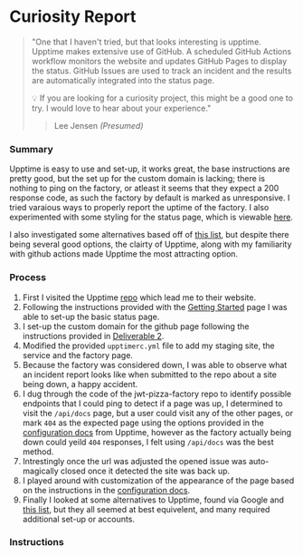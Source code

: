 # Curiosity Report

> "One that I haven't tried, but that looks interesting is upptime. Upptime makes extensive use of GitHub. A scheduled GitHub Actions workflow monitors the website and updates GitHub Pages to display the status. GitHub Issues are used to track an incident and the results are automatically integrated into the status page.
>
> 💡 If you are looking for a curiosity project, this might be a good one to try. I would love to hear about your experience."
>
> > Lee Jensen _(Presumed)_

### Summary
Upptime is easy to use and set-up, it works great, the base instructions are pretty good, but the set up for the custom domain is lacking; there is nothing to ping on the factory, or atleast it seems that they expect a 200 response code, as such the factory by default is marked as unresponsive. I tried varaious ways to properly report the uptime of the factory. I also experimented with some styling for the status page, which is viewable [here](https://pizza-status.evankchase.click).

I also investigated some alternatives based off of [this list](https://github.com/ivbeg/awesome-status-pages), but despite there being several good options, the clairty of Upptime, along with my familiarity with github actions made Upptime the most attracting option.


### Process
1. First I visited the Upptime [repo](https://github.com/upptime/upptime) which lead me to their website.
2. Following the instructions provided with the [Getting Started](https://upptime.js.org/docs/get-started) page I was able to set-up the basic status page.
3. I set-up the custom domain for the github page following the instructions provided in [Deliverable 2](https://github.com/devops329/devops/blob/main/instruction/deliverable2AutomatedDeploy/deliverable2AutomatedDeploy.md#assigning-a-custom-domain).
4. Modified the provided `upptimerc.yml` file to add my staging site, the service and the factory page.
5. Because the factory was considered down, I was able to observe what an incident report looks like when submitted to the repo about a site being down, a happy accident.
6. I dug through the code of the jwt-pizza-factory repo to identify possible endpoints that I could ping to detect if a page was up, I determined to visit the `/api/docs` page, but a user could visit any of the other pages, or mark `404` as the expected page using the options provided in the [configuration docs](https://upptime.js.org/docs/configuration) from Upptime, however as the factory actually being down could yeild `404` responses, I felt using `/api/docs` was the best method.
7. Intrestingly once the url was adjusted the opened issue was auto-magically closed once it detected the site was back up.
8. I played around with customization of the appearance of the page based on the instructions in the [configuration docs](https://upptime.js.org/docs/configuration).
9. Finally I looked at some alternatives to Upptime, found via Google and [this list](https://github.com/ivbeg/awesome-status-pages), but they all seemed at best equivelent, and many required additional set-up or accounts.

### Instructions

